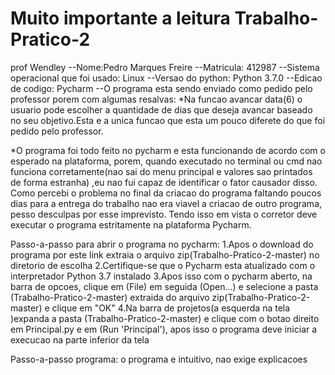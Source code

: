# Muito importante a leitura Trabalho-Pratico-2
prof Wendley
--Nome:Pedro Marques Freire
--Matricula: 412987
--Sistema operacional que foi usado: Linux
--Versao do python: Python 3.7.0
--Edicao de codigo: Pycharm
--O programa esta sendo enviado como pedido pelo professor porem com algumas resalvas:
*Na funcao avancar data(6) o usuario pode escolher a quantidade de dias que deseja avancar baseado no seu objetivo.Esta e a unica funcao que esta um pouco diferete do que foi pedido pelo professor.

*O programa foi todo feito no pycharm e esta funcionando de acordo com o esperado na plataforma, porem, quando executado no terminal ou cmd nao funciona corretamente(nao sai do menu principal e valores sao printados de forma estranha) ,eu nao fui capaz de identificar o fator causador disso.
Como percebi o problema no final da criacao do programa faltando poucos dias para a entrega do trabalho nao era viavel a criacao de outro programa, pesso desculpas por esse imprevisto.
Tendo isso em vista o corretor deve executar o programa estritamente na plataforma Pycharm.



Passo-a-passo para abrir o programa no pycharm:
1.Apos o download do programa por este link extraia o arquivo zip(Trabalho-Pratico-2-master) no diretorio de escolha
2.Certifique-se que o Pycharm esta atualizado com o interpretador Python 3.7 instalado
3.Apos isso com o pycharm aberto, na barra de opcoes, clique em (File) em seguida (Open...) e selecione a pasta (Trabalho-Pratico-2-master) extraida do arquivo zip(Trabalho-Pratico-2-master) e clique em "OK"
4.Na barra de projetos(a esquerda na tela )expanda a pasta (Trabalho-Pratico-2-master) e clique com o botao direito em Principal.py e em (Run 'Principal'), apos isso o programa deve iniciar a execucao na parte inferior da tela

Passo-a-passo programa:
o programa e intuitivo, nao exige explicacoes
